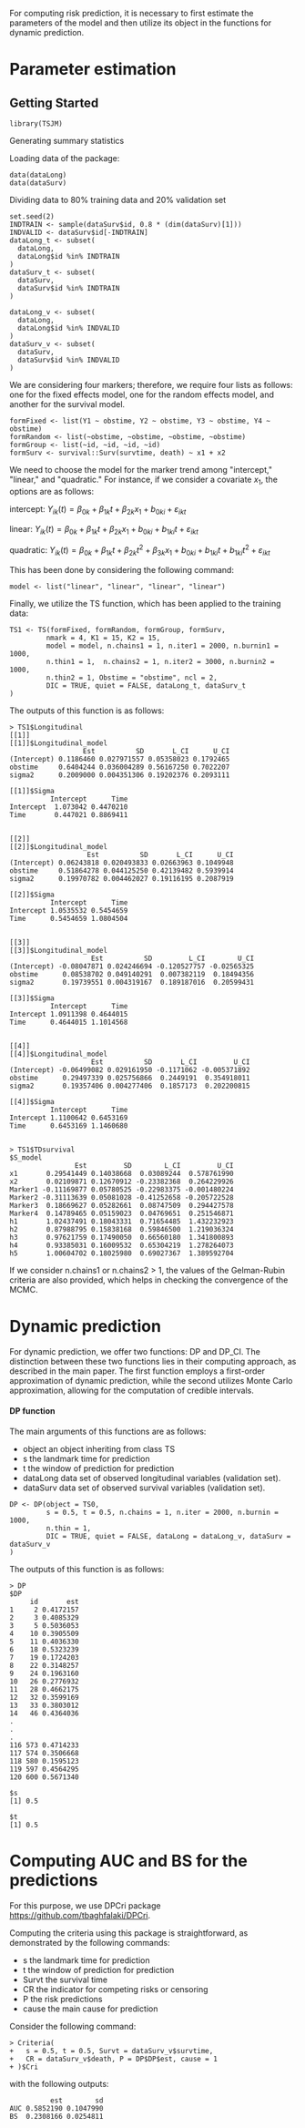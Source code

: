For computing risk prediction, it is necessary to first estimate the parameters of the model and then utilize its object in the functions for dynamic prediction.


# Parameter estimation


Getting Started
---------------

```
library(TSJM)
```
Generating summary statistics


Loading data of the package:

```
data(dataLong)
data(dataSurv)
```

Dividing data to 80% training data and 20% validation set


```
set.seed(2)
INDTRAIN <- sample(dataSurv$id, 0.8 * (dim(dataSurv)[1]))
INDVALID <- dataSurv$id[-INDTRAIN]
dataLong_t <- subset(
  dataLong,
  dataLong$id %in% INDTRAIN
)
dataSurv_t <- subset(
  dataSurv,
  dataSurv$id %in% INDTRAIN
)

dataLong_v <- subset(
  dataLong,
  dataLong$id %in% INDVALID
)
dataSurv_v <- subset(
  dataSurv,
  dataSurv$id %in% INDVALID
)
```

We are considering four markers; therefore, we require four lists as follows: one for the fixed effects model, one for the random effects model, and another for the survival model.

```
formFixed <- list(Y1 ~ obstime, Y2 ~ obstime, Y3 ~ obstime, Y4 ~ obstime)
formRandom <- list(~obstime, ~obstime, ~obstime, ~obstime)
formGroup <- list(~id, ~id, ~id, ~id)
formSurv <- survival::Surv(survtime, death) ~ x1 + x2
```

We need to choose the model for the marker trend among "intercept," "linear," and "quadratic." For instance, if we consider a covariate $x_1$, the options are as follows:

intercept:
$Y_{ik}(t)= \beta_{0k}+\beta_{1k}t+\beta_{2k}x_1+b_{0ki}+\varepsilon_{ikt}$


linear:
$Y_{ik}(t)= \beta_{0k}+\beta_{1k}t+\beta_{2k}x_1+b_{0ki}+b_{1ki} t+\varepsilon_{ikt}$


quadratic:
$Y_{ik}(t)= \beta_{0k}+\beta_{1k}t+\beta_{2k}t^2+\beta_{3k}x_1+b_{0ki}+b_{1ki} t+b_{1ki} t^2+\varepsilon_{ikt}$


This has been done by considering the following command:

```
model <- list("linear", "linear", "linear", "linear")
```
Finally, we utilize the TS function, which has been applied to the training data:

```
TS1 <- TS(formFixed, formRandom, formGroup, formSurv,
         nmark = 4, K1 = 15, K2 = 15,
         model = model, n.chains1 = 1, n.iter1 = 2000, n.burnin1 = 1000,
         n.thin1 = 1,  n.chains2 = 1, n.iter2 = 3000, n.burnin2 = 1000,
         n.thin2 = 1, Obstime = "obstime", ncl = 2,
         DIC = TRUE, quiet = FALSE, dataLong_t, dataSurv_t
)
```

The outputs of this function is as follows: 

```
> TS1$Longitudinal
[[1]]
[[1]]$Longitudinal_model
                  Est          SD       L_CI      U_CI
(Intercept) 0.1186460 0.027971557 0.05358023 0.1792465
obstime     0.6404244 0.036004289 0.56167250 0.7022207
sigma2      0.2009000 0.004351306 0.19202376 0.2093111

[[1]]$Sigma
          Intercept      Time
Intercept  1.073042 0.4470210
Time       0.447021 0.8869411


[[2]]
[[2]]$Longitudinal_model
                   Est          SD       L_CI      U_CI
(Intercept) 0.06243818 0.020493833 0.02663963 0.1049948
obstime     0.51864278 0.044125250 0.42139482 0.5939914
sigma2      0.19970782 0.004462027 0.19116195 0.2087919

[[2]]$Sigma
          Intercept      Time
Intercept 1.0535532 0.5454659
Time      0.5454659 1.0804504


[[3]]
[[3]]$Longitudinal_model
                    Est          SD         L_CI        U_CI
(Intercept) -0.08047871 0.024246694 -0.120527757 -0.02565325
obstime      0.08538702 0.049140291  0.007382119  0.18494356
sigma2       0.19739551 0.004319167  0.189187016  0.20599431

[[3]]$Sigma
          Intercept      Time
Intercept 1.0911398 0.4644015
Time      0.4644015 1.1014568


[[4]]
[[4]]$Longitudinal_model
                    Est          SD       L_CI         U_CI
(Intercept) -0.06499082 0.029161950 -0.1171062 -0.005371892
obstime      0.29497339 0.025756866  0.2449191  0.354918011
sigma2       0.19357406 0.004277406  0.1857173  0.202200815

[[4]]$Sigma
          Intercept      Time
Intercept 1.1100642 0.6453169
Time      0.6453169 1.1460680


> TS1$TDsurvival
$S_model
                Est         SD        L_CI         U_CI
x1       0.29541449 0.14038668  0.03089244  0.578761990
x2       0.02109871 0.12670912 -0.23382368  0.264229926
Marker1 -0.11169877 0.05780525 -0.22983375 -0.001480224
Marker2 -0.31113639 0.05081028 -0.41252658 -0.205722528
Marker3  0.18669627 0.05282661  0.08747509  0.294427578
Marker4  0.14789465 0.05159023  0.04769651  0.251546871
h1       1.02437491 0.18043331  0.71654485  1.432232923
h2       0.87988795 0.15838168  0.59846500  1.219036324
h3       0.97621759 0.17490050  0.66560180  1.341800893
h4       0.93385031 0.16009532  0.65304219  1.278264073
h5       1.00604702 0.18025980  0.69027367  1.389592704
```

If we consider n.chains1 or n.chains2 > 1, the values of the Gelman-Rubin criteria are also provided, which helps in checking the convergence of the MCMC.



# Dynamic prediction 

For dynamic prediction, we offer two functions: DP and DP_CI. The distinction between these two functions lies in their computing approach, as described in the main paper. The first function employs a first-order approximation of dynamic prediction, while the second utilizes Monte Carlo approximation, allowing for the computation of credible intervals.

#### DP function
The main arguments of this functions are as follows:
- object an object inheriting from class TS
-  s the landmark time for prediction
-  t the window of prediction for prediction
-  dataLong data set of observed longitudinal variables (validation set).
-  dataSurv data set of observed survival variables (validation set).

```
DP <- DP(object = TS0,
         s = 0.5, t = 0.5, n.chains = 1, n.iter = 2000, n.burnin = 1000,
         n.thin = 1,
         DIC = TRUE, quiet = FALSE, dataLong = dataLong_v, dataSurv = dataSurv_v
)
```

The outputs of this function is as follows: 

```
> DP
$DP
     id       est
1     2 0.4172157
2     3 0.4085329
3     5 0.5036053
4    10 0.3905509
5    11 0.4036330
6    18 0.5323239
7    19 0.1724203
8    22 0.3148257
9    24 0.1963160
10   26 0.2776932
11   28 0.4662175
12   32 0.3599169
13   33 0.3803012
14   46 0.4364036
.
.
.
116 573 0.4714233
117 574 0.3506668
118 580 0.1595123
119 597 0.4564295
120 600 0.5671340

$s
[1] 0.5

$t
[1] 0.5
```
# Computing AUC and BS for the predictions
For this purpose, we use DPCri package <https://github.com/tbaghfalaki/DPCri>.

Computing the criteria using this package is straightforward, as demonstrated by the following commands:

- s the landmark time for prediction
- t the window of prediction for prediction
- Survt the survival time
- CR the indicator for competing risks or censoring
- P the risk predictions
- cause the main cause for prediction


Consider the following command: 

```
> Criteria(
+   s = 0.5, t = 0.5, Survt = dataSurv_v$survtime,
+   CR = dataSurv_v$death, P = DP$DP$est, cause = 1
+ )$Cri
```
with the following outputs:

```
          est        sd
AUC 0.5852190 0.1047990
BS  0.2308166 0.0254811
```


